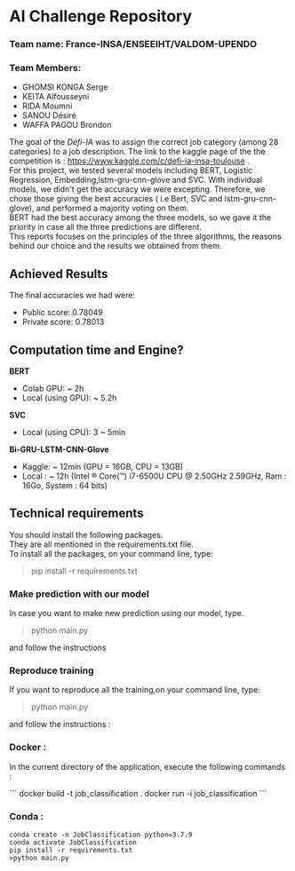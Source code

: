 # AI Challenge Repository

### Team name: France-INSA/ENSEEIHT/VALDOM-UPENDO
### Team Members: 
* GHOMSI KONGA Serge <vr> 
* KEITA Alfousseyni
* RIDA Moumni
* SANOU Désiré
* WAFFA PAGOU Brondon


The goal of the *Défi-IA* was to  assign the correct job category (among 28 categories) to a job description. 
The link to the kaggle page of the the competition is : https://www.kaggle.com/c/defi-ia-insa-toulouse .<br>
For this project, we tested several models including BERT, Logistic Regression, Embedding,lstm-gru-cnn-glove and SVC. 
With individual models, we didn't get the accuracy we were excepting. 
Therefore, we chose those giving the best accuracies ( i.e Bert, SVC and lstm-gru-cnn-glove), and performed a majority voting on them. <br> 
BERT had the best accuracy among the three models, so we gave it the priority in case all the three predictions are different. <br>
This reports focuses on the principles of the three algorithms, the reasons behind our choice and the results we obtained from them.

## Achieved Results
The final accuracies we had were:
* Public score:  0.78049
* Private score: 0.78013

## Computation time and Engine?
**BERT** 
* Colab GPU: ~ 2h
* Local (using GPU): ~ 5.2h 

**SVC**
* Local (using CPU): 3 ~ 5min

**Bi-GRU-LSTM-CNN-Glove**
* Kaggle: ~ 12min  (GPU = 16GB, CPU = 13GB)
* Local : ~ 12h  (Intel ® Core(™) i7-6500U CPU @ 2.50GHz 2.59GHz, Ram : 16Go, System : 64 bits)
 
## Technical requirements

You should install the following packages. <br>
They are all mentioned in the requirements.txt file. <br>
To install all the packages, on your command line, type: 
> pip install -r requirements.txt

### Make prediction with our model
In case you want to make new prediction using our model, type.
> python main.py 

and follow the instructions
### Reproduce training
If you want to reproduce all the training,on your command line, type:
> python main.py 

and follow the instructions :

### Docker :

<p>In the current directory of the application, execute the  following commands : </p>
```
docker build -t job_classification .
docker run -i job_classification
```

### Conda :

 ```
 conda create -n JobClassification python=3.7.9
conda activate JobClassification
pip install -r requirements.txt 
>python main.py
```


